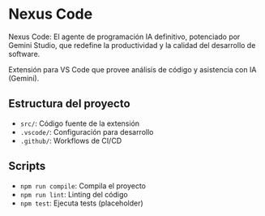 # Nexus Code

Nexus Code: El agente de programación IA definitivo, potenciado por Gemini Studio, que redefine la productividad y la calidad del desarrollo de software.

Extensión para VS Code que provee análisis de código y asistencia con IA (Gemini).

## Estructura del proyecto

- `src/`: Código fuente de la extensión
- `.vscode/`: Configuración para desarrollo
- `.github/`: Workflows de CI/CD

## Scripts

- `npm run compile`: Compila el proyecto
- `npm run lint`: Linting del código
- `npm test`: Ejecuta tests (placeholder)

